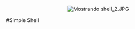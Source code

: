 <p align="center"><img src="https://lh4.googleusercontent.com/GIw7XxPsnDWupIEJ8CJY5AQAQv2QPyAX22CDmGAdS82mF53bvDBU5C-IJDut823MCn8ff3c2nT3HaQ=w763-h666" class="ndfHFb-c4YZDc-HiaYvf-RJLb9c" alt="Mostrando shell_2.JPG" aria-hidden="true"></P>

#Simple Shell